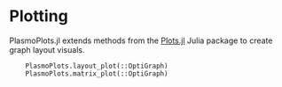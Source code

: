 # Plotting

PlasmoPlots.jl extends methods from the [Plots.jl](https://github.com/JuliaPlots/Plots.jl) Julia package to create graph layout visuals.
```@docs
    PlasmoPlots.layout_plot(::OptiGraph)
    PlasmoPlots.matrix_plot(::OptiGraph)
```
